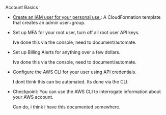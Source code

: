 Account Basics

* [Create an IAM user for your personal use.](https://github.com/Andrews-repo/AWS-Project/blob/master/Account%20Basics/admin%20user%20%2B%20admin%20group):
  A CloudFormation template that creates an admin user+group.

* Set up MFA for your root user, turn off all root user API keys.

  Ive done this via the console, need to document/automate.

* Set up Billing Alerts for anything over a few dollars.

  Ive done this via the console, need to document/automate.

* Configure the AWS CLI for your user using API credentials.

  I dont think this can be automated. Its done via the CLI.

* Checkpoint: You can use the AWS CLI to interrogate information about your AWS account.

  Can do, i think i have this documented somewhere. 
